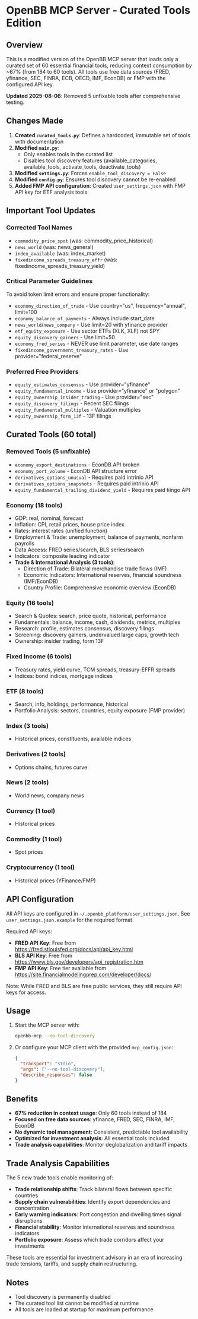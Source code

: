 # OpenBB MCP Server - Curated Tools Edition

## Overview

This is a modified version of the OpenBB MCP server that loads only a curated set of 60 essential financial tools, reducing context consumption by ~67% (from 184 to 60 tools). All tools use free data sources (FRED, yfinance, SEC, FINRA, ECB, OECD, IMF, EconDB) or FMP with the configured API key.

**Updated 2025-08-06**: Removed 5 unfixable tools after comprehensive testing.

## Changes Made

1. **Created `curated_tools.py`**: Defines a hardcoded, immutable set of tools with documentation
2. **Modified `main.py`**: 
   - Only enables tools in the curated list
   - Disables tool discovery features (available_categories, available_tools, activate_tools, deactivate_tools)
3. **Modified `settings.py`**: Forces `enable_tool_discovery = False`
4. **Modified `config.py`**: Ensures tool discovery cannot be re-enabled
5. **Added FMP API configuration**: Created `user_settings.json` with FMP API key for ETF analysis tools

## Important Tool Updates

### Corrected Tool Names
- `commodity_price_spot` (was: commodity_price_historical)
- `news_world` (was: news_general)
- `index_available` (was: index_market)
- `fixedincome_spreads_treasury_effr` (was: fixedincome_spreads_treasury_yield)

### Critical Parameter Guidelines
To avoid token limit errors and ensure proper functionality:
- `economy_direction_of_trade` - Use country="us", frequency="annual", limit=100
- `economy_balance_of_payments` - Always include start_date
- `news_world`/`news_company` - Use limit=20 with yfinance provider
- `etf_equity_exposure` - Use sector ETFs (XLK, XLF) not SPY
- `equity_discovery_gainers` - Use limit=50
- `economy_fred_series` - NEVER use limit parameter, use date ranges
- `fixedincome_government_treasury_rates` - Use provider="federal_reserve"

### Preferred Free Providers
- `equity_estimates_consensus` - Use provider="yfinance"
- `equity_fundamental_income` - Use provider="yfinance" or "polygon"
- `equity_ownership_insider_trading` - Use provider="sec"
- `equity_discovery_filings` - Recent SEC filings
- `equity_fundamental_multiples` - Valuation multiples
- `equity_ownership_form_13f` - 13F filings

## Curated Tools (60 total)

### Removed Tools (5 unfixable)
- `economy_export_destinations` - EconDB API broken
- `economy_port_volume` - EconDB API structure error
- `derivatives_options_unusual` - Requires paid intrinio API
- `derivatives_options_snapshots` - Requires paid intrinio API
- `equity_fundamental_trailing_dividend_yield` - Requires paid tiingo API

### Economy (18 tools)
- GDP: real, nominal, forecast
- Inflation: CPI, retail prices, house price index
- Rates: interest rates (unified function)
- Employment & Trade: unemployment, balance of payments, nonfarm payrolls
- Data Access: FRED series/search, BLS series/search
- Indicators: composite leading indicator
- **Trade & International Analysis (3 tools)**:
  - Direction of Trade: Bilateral merchandise trade flows (IMF)
  - Economic Indicators: International reserves, financial soundness (IMF/EconDB)
  - Country Profile: Comprehensive economic overview (EconDB)

### Equity (16 tools)
- Search & Quotes: search, price quote, historical, performance
- Fundamentals: balance, income, cash, dividends, metrics, multiples
- Research: profile, estimates consensus, discovery filings
- Screening: discovery gainers, undervalued large caps, growth tech
- Ownership: insider trading, form 13F

### Fixed Income (6 tools)
- Treasury rates, yield curve, TCM spreads, treasury-EFFR spreads
- Indices: bond indices, mortgage indices

### ETF (8 tools)
- Search, info, holdings, performance, historical
- Portfolio Analysis: sectors, countries, equity exposure (FMP provider)

### Index (3 tools)
- Historical prices, constituents, available indices

### Derivatives (2 tools)
- Options chains, futures curve

### News (2 tools)
- World news, company news

### Currency (1 tool)
- Historical prices

### Commodity (1 tool)
- Spot prices

### Cryptocurrency (1 tool)
- Historical prices (YFinance/FMP)

## API Configuration

All API keys are configured in `~/.openbb_platform/user_settings.json`. See `user_settings.json.example` for the required format.

Required API keys:
- **FRED API Key**: Free from https://fred.stlouisfed.org/docs/api/api_key.html
- **BLS API Key**: Free from https://www.bls.gov/developers/api_registration.htm
- **FMP API Key**: Free tier available from https://site.financialmodelingprep.com/developer/docs/

Note: While FRED and BLS are free public services, they still require API keys for access.

## Usage

1. Start the MCP server with:
   ```bash
   openbb-mcp --no-tool-discovery
   ```

2. Or configure your MCP client with the provided `mcp_config.json`:
   ```json
   {
     "transport": "stdio",
     "args": ["--no-tool-discovery"],
     "describe_responses": false
   }
   ```

## Benefits

- **67% reduction in context usage**: Only 60 tools instead of 184
- **Focused on free data sources**: yfinance, FRED, SEC, FINRA, IMF, EconDB
- **No dynamic tool management**: Consistent, predictable tool availability
- **Optimized for investment analysis**: All essential tools included
- **Trade analysis capabilities**: Monitor deglobalization and tariff impacts

## Trade Analysis Capabilities

The 5 new trade tools enable monitoring of:
- **Trade relationship shifts**: Track bilateral flows between specific countries
- **Supply chain vulnerabilities**: Identify export dependencies and concentration
- **Early warning indicators**: Port congestion and dwelling times signal disruptions
- **Financial stability**: Monitor international reserves and soundness indicators
- **Portfolio exposure**: Assess which trade corridors affect your investments

These tools are essential for investment advisory in an era of increasing trade tensions, tariffs, and supply chain restructuring.

## Notes

- Tool discovery is permanently disabled
- The curated tool list cannot be modified at runtime
- All tools are loaded at startup for maximum performance